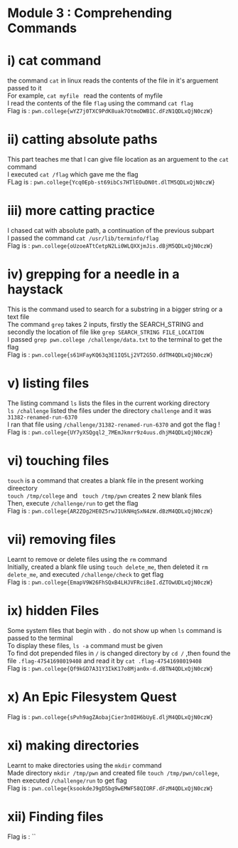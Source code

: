 # Module 3 : Comprehending Commands

# i) cat command
the command `cat` in linux reads the contents of the file in it's arguement passed to it <br>
For example, `cat myfile ` read the contents of myfile <br>
I read the contents of the file `flag` using the command `cat flag`<br>
Flag is : `pwn.college{wYZ7j0TXC9PdK8uak7OtmoDWB1C.dFzN1QDLxQjN0czW}`

# ii) catting absolute paths
This part teaches me that I can give file location as an arguement to the `cat` command <br>
I executed `cat /flag` which gave me the flag<br>
FLag is : `pwn.college{Ycq0Epb-st69ibCs7HTlEOuDN0t.dlTM5QDLxQjN0czW}`

# iii) more catting practice
I chased cat with absolute path, a continuation of the previous subpart<br>
I passed the command `cat /usr/lib/terminfo/flag`<br>
Flag is : `pwn.college{oUzoeATtCetpN2Li0WLQXXjmJis.dBjM5QDLxQjN0czW}`

# iv) grepping for a needle in a haystack
This is the command used to search for a substring in a bigger string or a text file<br>
The command `grep` takes 2 inputs, firstly the SEARCH_STRING and secondly the location of file like `grep SEARCH_STRING FILE_LOCATION`<br>
I passed `grep pwn.college /challenge/data.txt` to the terminal to get the flag<br>
Flag is : `pwn.college{s61HFayKQ63q3E1IQ5Lj2VT2G5O.ddTM4QDLxQjN0czW}`

# v) listing files
The listing command `ls` lists the files in the current working directory<br>
`ls /challenge` listed the files under the directory  `challenge` and it was `31382-renamed-run-6370`<br>
I ran that file using `/challenge/31382-renamed-run-6370` and got the flag !<br>
Flag is : `pwn.college{UY7yXSQgql2_7MEmJkmrr9z4uus.dhjM4QDLxQjN0czW}`

# vi) touching files
`touch` is a command that creates a blank file in the present working direectory<br>
`touch /tmp/college` and ` touch /tmp/pwn` creates 2 new blank files <br>
Then, execute `/challenge/run` to get the flag<br>
Flag is : `pwn.college{AR2ZOg2HE0Z5rwJ1UkNHqSxN4zW.dBzM4QDLxQjN0czW}`

# vii) removing files 
Learnt to remove or delete files using the `rm` command<br>
Initially, created a blank file using `touch delete_me`, then deleted it `rm delete_me`, and executed `/challenge/check` to get flag<br>
Flag is : `pwn.college{EmapV9W26FhSQxB4LHJVFRci8eI.dZTOwUDLxQjN0czW}`

# ix) hidden Files 
Some system files that begin with `.` do not show up when `ls` command is passed to the terminal<br>
To display these files, `ls -a` command must be given<br>
To find dot prepended files in `/` is changed directory by `cd /` ,then found the file `.flag-47541698019408` and read it by `cat .flag-47541698019408` <br>
Flag is : `pwn.college{Qf9kGD7A31Y3IkK17o8Mjan0x-d.dBTN4QDLxQjN0czW}`

# x) An Epic Filesystem Quest
Flag is : `pwn.college{sPvh9agZAobajCier3n0IH6bUyE.dljM4QDLxQjN0czW}`

# xi) making directories
Learnt to make directories using the `mkdir` command <br>
Made directory `mkdir /tmp/pwn` and created file `touch /tmp/pwn/college`, then executed `/challenge/run` to get flag<br>
Flag is : `pwn.college{ksookdeJ9gD5bg9wEMWF58QIORF.dFzM4QDLxQjN0czW}`

# xii) Finding files
Flag is :  ``
